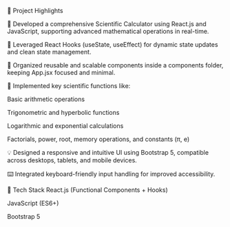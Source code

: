 🚀 Project Highlights

📌 Developed a comprehensive Scientific Calculator using React.js and JavaScript, supporting advanced mathematical operations in real-time.

🎯 Leveraged React Hooks (useState, useEffect) for dynamic state updates and clean state management.

🧩 Organized reusable and scalable components inside a components folder, keeping App.jsx focused and minimal.

📐 Implemented key scientific functions like:

Basic arithmetic operations

Trigonometric and hyperbolic functions

Logarithmic and exponential calculations

Factorials, power, root, memory operations, and constants (π, e)

💡 Designed a responsive and intuitive UI using Bootstrap 5, compatible across desktops, tablets, and mobile devices.

⌨️ Integrated keyboard-friendly input handling for improved accessibility.

🧪 Tech Stack
React.js (Functional Components + Hooks)

JavaScript (ES6+)

Bootstrap 5

